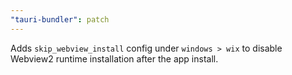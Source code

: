 ```yaml
---
"tauri-bundler": patch
---
```


Adds `skip_webview_install` config under `windows > wix` to disable Webview2 runtime installation after the app install.
